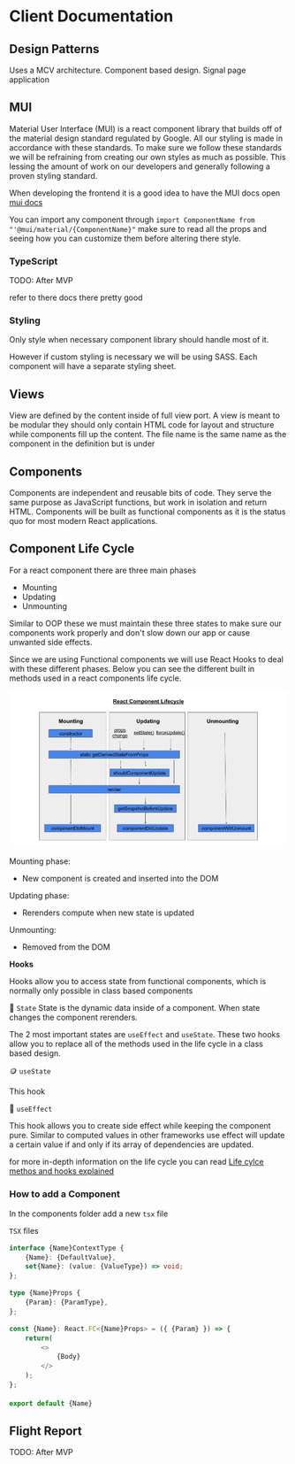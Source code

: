 # Client Documentation

## Design Patterns

Uses a MCV architecture.
Component based design. Signal page application
## MUI

Material User Interface (MUI) is a react component library that builds off of the material design standard regulated by Google. All our styling is made in accordance with these standards. To make sure we follow these standards we will be refraining from creating our own styles as much as possible. This lessing the amount of work on our developers and generally following a proven styling standard.

When developing the frontend it is a good idea to have the MUI docs open [mui docs](https://mui.com/material-ui/getting-started/overview/)

You can import any component through `import ComponentName from "'@mui/material/{ComponentName}"` make sure to read all the props and seeing how you can customize them before altering there style.

### TypeScript

TODO: After MVP

refer to there docs there pretty good

### Styling

Only style when necessary component library should handle most of it.

However if custom styling is necessary we will be using SASS. Each component will have a separate styling sheet.
## Views

View are defined by the content inside of full view port. A view is meant to be modular they should only contain HTML code for layout and structure while components fill up the content. The file name is the same name as the component in the definition but is under

## Components

Components are independent and reusable bits of code. They serve the same purpose as JavaScript functions, but work in isolation and return HTML. Components will be built as functional components as it is the status quo for most modern React applications.

## Component Life Cycle

For a react component there are three main phases

- Mounting
- Updating
- Unmounting

Similar to OOP these we must maintain these three states to make sure our components work properly and don't slow down our app or cause unwanted side effects.

Since we are using Functional components we will use React Hooks to deal with these different phases. Below you can see the different built in methods used in a react components life cycle.

<p align="center">
    <img src="./assets/react-component-life-cycle.jpg" width="600"/>
</p>

Mounting phase:
- New component is created and inserted into the DOM

Updating phase:
- Rerenders compute when new state is updated


Unmounting:
- Removed from the DOM



**Hooks**


Hooks allow you to access state from functional components, which is normally only possible in class based components

📝 `State` State is the dynamic data inside of a component. When state changes the component rerenders.


The 2 most important states are `useEffect` and `useState`. These two hooks allow you to replace all of the methods used in the life cycle in a class based design.

🪙 `useState`

This hook

🤝 `useEffect`

This hook allows you to create side effect while keeping the component pure. Similar to computed values in other frameworks use effect will update a certain value if and only if its array of dependencies are updated.


for more in-depth information on the life cycle you can read
[Life cylce methos and hooks explained](https://retool.com/blog/the-react-lifecycle-methods-and-hooks-explained/#:~:text=A%20React%20component%20undergoes%20three%20phases%20in%20its%20lifecycle%3A%20mounting,often%20called%20%E2%80%9Cinitial%20render.%E2%80%9D)

### How to add a Component

In the components folder add a new `tsx` file

`TSX` files

```ts
interface {Name}ContextType {
    {Name}: {DefaultValue},
    set{Name}: (value: {ValueType}) => void;
};
```

```ts
type {Name}Props {
    {Param}: {ParamType},
};
```

```ts
const {Name}: React.FC<{Name}Props> = ({ {Param} }) => {
    return(
        <>
            {Body}
        </>
    );
};

export default {Name}
```

## Flight Report
TODO: After MVP